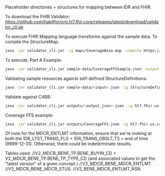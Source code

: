 Placeholder directories + structures for mapping between IDR and FHIR.

To download the FHIR Validator:
https://github.com/hapifhir/org.hl7.fhir.core/releases/latest/download/validator_cli.jar

To execute FHIR Mapping language transforms against the sample data.
To compile the StructureMap:
```sh
java -jar validator_cli.jar -ig maps/CoverageBase.map -compile https://bfd.cms.gov/MappingLanguage/maps/CoverageBase -version 4.0.1 -output StructureMaps/BFDCoverageBaseStructureMap.json 
```

To execute:
Part A Example:
```sh
java -jar validator_cli.jar sample-data/CoverageFFSSample.json -output outputs/CoverageFFS.json -transform https://bfd.cms.gov/MappingLanguage/maps/CoverageBase -version 4.0.1 -ig StructureMaps/BFDCoverageBaseStructureMap.json -ig StructureDefinitions/Source/CoverageBase.json -ig maps/CoverageHelper.map
```

Validating sample resources against self-defined StructureDefinitions:
```sh
java -jar validator_cli.jar sample-data/<input>.json -ig StructureDefinitions/Source/<applicable structure definition>.json
```

Validate against C4BB:
```sh
java -jar validator_cli.jar outputs/<output_json>.json -ig hl7.fhir.us.carin-bb#2.1.0
```

Coverage FFS example:
```sh
java -jar validator_cli.jar outputs/CoverageFFS.json -ig hl7.fhir.us.carin-bb#2.1.0
```

Of note for the MDCR_ENTLMT information, ensure that we're looking at both the IDR_LTST_TRANS_FLG + IDR_TRANS_OBSLT_TS = end of time (9999-12-31). Otherwise, there could be indeterminate results.


Tables used:
//V2_MDCR_BENE_TP.BENE_BUYIN_CD + V2_MDCR_BENE_TP.BENE_TP_TYPE_CD (and associated values to get the "latest version" of a given concept.)
//V2_MDCR_BENE_MDCR_ENTLMT.
//V2_MDCR_BENE_MDCR_STUS.
//V2_BENE_MDCR_ENTLMT_RSN
